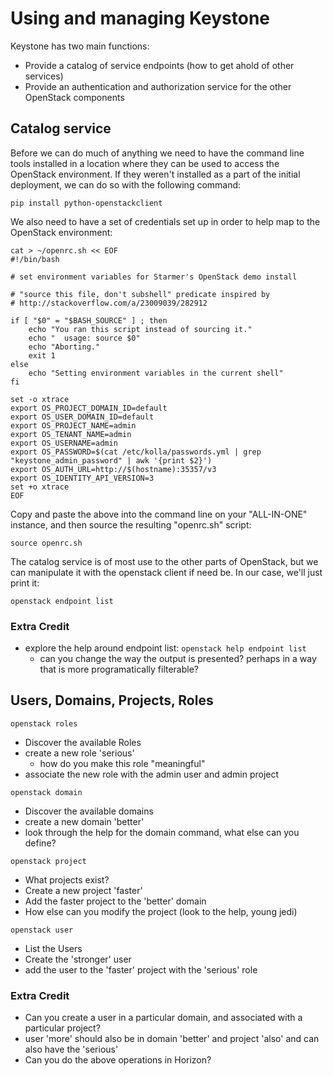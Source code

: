 # Using and managing Keystone

Keystone has two main functions:
- Provide a catalog of service endpoints (how to get ahold of other services)
- Provide an authentication and authorization service for the other OpenStack components

## Catalog service

Before we can do much of anything we need to have the command line tools installed in a location where they can be used to access the OpenStack environment.  If they weren't installed as  a part of the initial deployment, we can do so with the following command:

```
pip install python-openstackclient
```

We also need to have a set of credentials set up in order to help map to the OpenStack environment:

```
cat > ~/openrc.sh << EOF
#!/bin/bash

# set environment variables for Starmer's OpenStack demo install

# "source this file, don't subshell" predicate inspired by
# http://stackoverflow.com/a/23009039/282912

if [ "$0" = "$BASH_SOURCE" ] ; then
    echo "You ran this script instead of sourcing it."
    echo "  usage: source $0"
    echo "Aborting."
    exit 1
else
    echo "Setting environment variables in the current shell"
fi

set -o xtrace
export OS_PROJECT_DOMAIN_ID=default
export OS_USER_DOMAIN_ID=default
export OS_PROJECT_NAME=admin
export OS_TENANT_NAME=admin
export OS_USERNAME=admin
export OS_PASSWORD=$(cat /etc/kolla/passwords.yml | grep "keystone_admin_password" | awk '{print $2}')
export OS_AUTH_URL=http://$(hostname):35357/v3
export OS_IDENTITY_API_VERSION=3
set +o xtrace
EOF

```

Copy and paste the above into the command line on your "ALL-IN-ONE" instance, and then source the resulting "openrc.sh" script:

```
source openrc.sh
```

The catalog service is of most use to the other parts of OpenStack, but we can manipulate it with the openstack client if need be. In our case, we'll just print it:

```
openstack endpoint list
```

### Extra Credit
- explore the help around endpoint list: ```openstack help endpoint list```
   - can you change the way the output is presented? perhaps in a way that is more programatically filterable?


## Users, Domains, Projects, Roles

```
openstack roles
```

- Discover the available Roles
- create a new role 'serious'
  - how do you make this role "meaningful"
- associate the new role with the admin user and admin project

```
openstack domain
```

- Discover the available domains
- create a new domain 'better'
- look through the help for the domain command, what else can you define?

```
openstack project
```

- What projects exist?
- Create a new project 'faster'
- Add the faster project to the 'better' domain
- How else can you modify the project (look to the help, young jedi)

```
openstack user
```

- List the Users
- Create the 'stronger' user
- add the user to the 'faster' project with the 'serious' role

### Extra Credit

- Can you create a user in a particular domain, and associated with a particular project?
 - user 'more' should also be in domain 'better' and project 'also' and can also have the 'serious'
- Can you do the above operations in Horizon?
